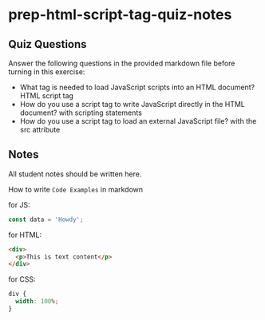 # prep-html-script-tag-quiz-notes

## Quiz Questions

Answer the following questions in the provided markdown file before turning in this exercise:

- What tag is needed to load JavaScript scripts into an HTML document?
  HTML script tag
- How do you use a script tag to write JavaScript directly in the HTML document?
  with scripting statements
- How do you use a script tag to load an external JavaScript file?
  with the src attribute

## Notes

All student notes should be written here.

How to write `Code Examples` in markdown

for JS:

```javascript
const data = 'Howdy';
```

for HTML:

```html
<div>
  <p>This is text content</p>
</div>
```

for CSS:

```css
div {
  width: 100%;
}
```
